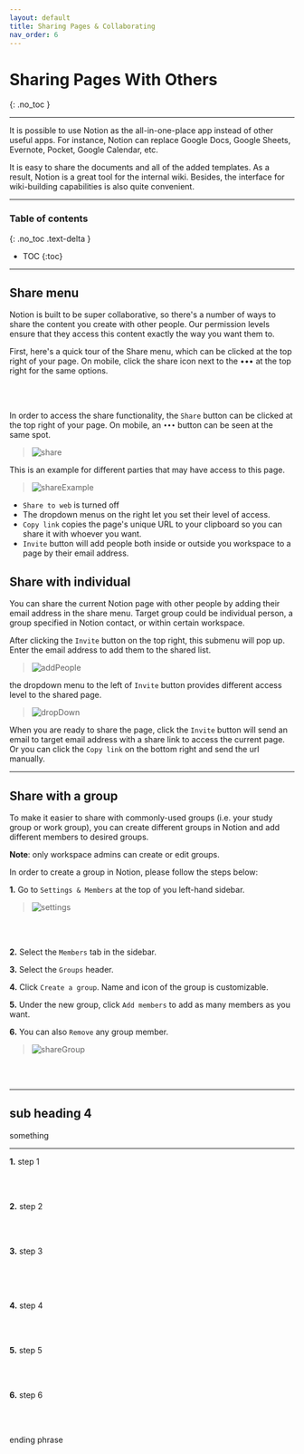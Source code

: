 ```yaml
---
layout: default
title: Sharing Pages & Collaborating
nav_order: 6
---
```


# Sharing Pages With Others
{: .no_toc }

---

It is possible to use Notion as the all-in-one-place app instead of other useful apps. For instance, Notion can replace Google Docs, Google Sheets, Evernote, Pocket, Google Calendar, etc.

It is easy to share the documents and all of the added templates. As a result, Notion is a great tool for the internal wiki. Besides, the interface for wiki-building capabilities is also quite convenient.

---

### Table of contents
{: .no_toc .text-delta }
* TOC
{:toc}

---

## Share menu


Notion is built to be super collaborative, so there's a number of ways to share the content you create with other people. Our permission levels ensure that they access this content exactly the way you want them to.

First, here's a quick tour of the Share menu, which can be clicked at the top right of your page. On mobile, click the share icon next to the ••• at the top right for the same options.

<br />
<br />

In order to access the share functionality, the `Share` button can be clicked at the top right of your page. On mobile, an `•••` button can be seen at the same spot.
>![share](https://github.com/ws111994/lost-ark-studio/blob/gh-pages/docs/images/task3/share.png?raw=true "share")

This is an example for different parties that may have access to this page. 
>![shareExample](https://github.com/ws111994/lost-ark-studio/blob/gh-pages/docs/images/task3/shareExample.png?raw=true "shareExample")
- `Share to web` is turned off
- The dropdown menus on the right let you set their level of access.
- `Copy link` copies the page's unique URL to your clipboard so you can share it with whoever you want. 
- `Invite` button will add people both inside or outside you workspace to a page by their email address.



## Share with individual

You can share the current Notion page with other people by adding their email address in the share menu. Target group could be individual person, a group specified in Notion contact, or within certain workspace.

After clicking the `Invite` button on the top right, this submenu will pop up. Enter the email address to add them to the shared list.
>![addPeople](https://github.com/ws111994/lost-ark-studio/blob/gh-pages/docs/images/task3/addPeople.png?raw=true "addPeople")

 the dropdown menu to the left of `Invite` button provides different access level to the shared page.

>![dropDown](https://github.com/ws111994/lost-ark-studio/blob/gh-pages/docs/images/task3/dropDown.png?raw=true "dropDown")

When you are ready to share the page, click the `Invite` button will send an email to target email address with a share link to access the current page. Or you can click the `Copy link` on the bottom right and send the url manually.



---

## Share with a group

To make it easier to share with commonly-used groups (i.e. your study group or work group), you can create different groups in Notion and add different members to desired groups. 

**Note**: only workspace admins can create or edit groups.

In order to create a group in Notion, please follow the steps below:

**1.** Go to `Settings & Members` at the top of you left-hand sidebar.

>![settings](https://github.com/ws111994/lost-ark-studio/blob/gh-pages/docs/images/task3/settings.png?raw=true "settings")
<br />
<br />

**2.** Select the `Members` tab in the sidebar.



**3.** Select the `Groups` header.



**4.** Click `Create a group`. Name and icon of the group is customizable.


**5.** Under the new group, click `Add members` to add as many members as you want.


**6.** You can also `Remove` any group member.

>![shareGroup](https://github.com/ws111994/lost-ark-studio/blob/gh-pages/docs/images/task3/shareGroup.png?raw=true "shareGroup")
<br />
<br />

---

## sub heading 4

something

---

**1.** step 1


<br />
<br />

**2.** step 2




<br />
<br />

**3.** step 3



<br />



<br />
<br />

**4.** step 4


<br />
<br />

**5.** step 5


<br />
<br />

**6.** step 6



<br />
<br />

ending phrase


